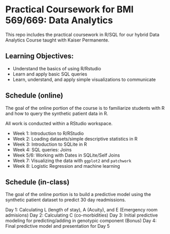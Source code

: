 # Practical Coursework for BMI 569/669: Data Analytics

This repo includes the practical coursework in R/SQL for our hybrid Data Analytics Course taught with Kaiser Permanente. 

## Learning Objectives:

- Understand the basics of using R/Rstudio
- Learn and apply basic SQL queries 
- Learn, understand, and apply simple visualizations to communicate

## Schedule (online)

The goal of the online portion of the course is to familiarize students with R and how to query the synthetic patient data in R. 

All work is conducted within a RStudio workspace.

- Week 1: Introduction to R/RStudio
- Week 2: Loading datasets/simple descriptive statistics in R
- Week 3: Introduction to SQLite in R
- Week 4: SQL queries: Joins
- Week 5/6: Working with Dates in SQLite/Self Joins
- Week 7: Visualizing the data with `ggplot2` and `patchwork`
- Week 8: Logistic Regression and machine learning

## Schedule (in-class)

The goal of the online portion is to build a predictive model using the synthetic patient dataset to predict 30 day readmissions. 

Day 1: Calculating L (length of stay), A (Acuity), and E (Emergency room admisions)
Day 2: Calculating C (co-morbidities) 
Day 3: Initial predictive modeling for predicting/adding in genotypic component (Bonus) 
Day 4: Final predictive model and presentation for Day 5

